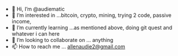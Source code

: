 - 👋 Hi, I’m @audiematic
- 👀 I’m interested in ...bitcoin, crypto, mining, trying 2 code, passive income,
- 🌱 I’m currently learning ...as mentioned above, doing git quest and whatever i can here
- 💞️ I’m looking to collaborate on ... anything
- 📫 How to reach me ... allenaudie2@gmail.com

<!---
audiematic/audiematic is a ✨ special ✨ repository because its `README.md` (this file) appears on your GitHub profile.
You can click the Preview link to take a look at your changes.
--->
